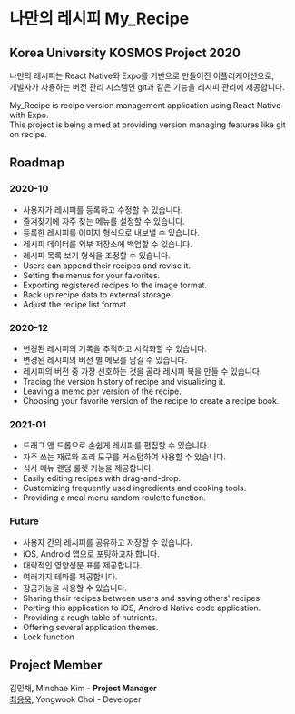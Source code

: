 # 나만의 레시피 My_Recipe

## **Korea University KOSMOS Project 2020**  

나만의 레시피는 React Native와 Expo를 기반으로 만들어진 어플리케이션으로,  
개발자가 사용하는 버전 관리 시스템인 git과 같은 기능을 레시피 관리에 제공합니다.

My_Recipe is recipe version management application using React Native with Expo.  
This project is being aimed at providing version managing features like git on recipe.

## Roadmap
### 2020-10
- 사용자가 레시피를 등록하고 수정할 수 있습니다.
- 즐겨찾기에 자주 찾는 메뉴를 설정할 수 있습니다.
- 등록한 레시피를 이미지 형식으로 내보낼 수 있습니다.
- 레시피 데이터를 외부 저장소에 백업할 수 있습니다.
- 레시피 목록 보기 형식을 조정할 수 있습니다.
- Users can append their recipes and revise it.
- Setting the menus for your favorites.
- Exporting registered recipes to the image format.
- Back up recipe data to external storage.
- Adjust the recipe list format.

### 2020-12
- 변경된 레시피의 기록을 추적하고 시각화할 수 있습니다.
- 변경된 레시피의 버전 별 메모를 남길 수 있습니다.
- 레시피의 버전 중 가장 선호하는 것을 골라 레시피 북을 만들 수 있습니다.
- Tracing the version history of recipe and visualizing it.
- Leaving a memo per version of the recipe.
- Choosing your favorite version of the recipe to create a recipe book.

### 2021-01
- 드래그 앤 드롭으로 손쉽게 레시피를 편집할 수 있습니다.
- 자주 쓰는 재료와 조리 도구를 커스텀하여 사용할 수 있습니다.
- 식사 메뉴 랜덤 룰렛 기능을 제공합니다.
- Easily editing recipes with drag-and-drop.
- Customizing frequently used ingredients and cooking tools.
- Providing a meal menu random roulette function.

### Future
- 사용자 간의 레시피를 공유하고 저장할 수 있습니다.
- iOS, Android 앱으로 포팅하고자 합니다.
- 대략적인 영양성분 표를 제공합니다.
- 여러가지 테마를 제공합니다.
- 잠금기능을 사용할 수 있습니다.
- Sharing their recipes between users and saving others' recipes.
- Porting this application to iOS, Android Native code application.
- Providing a rough table of nutrients.
- Offering several application themes.
- Lock function

## Project Member
김민채, Minchae Kim - **Project Manager**  
[최용욱](https://github.com/hyp3rflow), Yongwook Choi - Developer  

